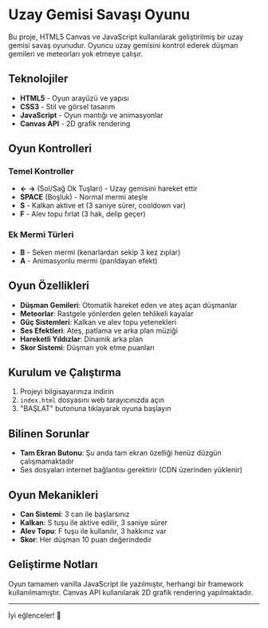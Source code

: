 # Uzay Gemisi Savaşı Oyunu

Bu proje, HTML5 Canvas ve JavaScript kullanılarak geliştirilmiş bir uzay gemisi savaş oyunudur. Oyuncu uzay gemisini kontrol ederek düşman gemileri ve meteorları yok etmeye çalışır.

## Teknolojiler

- **HTML5** - Oyun arayüzü ve yapısı
- **CSS3** - Stil ve görsel tasarım
- **JavaScript** - Oyun mantığı ve animasyonlar
- **Canvas API** - 2D grafik rendering

## Oyun Kontrolleri

### Temel Kontroller
- **← →** (Sol/Sağ Ok Tuşları) - Uzay gemisini hareket ettir
- **SPACE** (Boşluk) - Normal mermi ateşle
- **S** - Kalkan aktive et (3 saniye sürer, cooldown var)
- **F** - Alev topu fırlat (3 hak, delip geçer)

### Ek Mermi Türleri
- **B** - Seken mermi (kenarlardan sekip 3 kez zıplar)
- **A** - Animasyonlu mermi (parıldayan efekt)

## Oyun Özellikleri

- **Düşman Gemileri**: Otomatik hareket eden ve ateş açan düşmanlar
- **Meteorlar**: Rastgele yönlerden gelen tehlikeli kayalar
- **Güç Sistemleri**: Kalkan ve alev topu yetenekleri
- **Ses Efektleri**: Ateş, patlama ve arka plan müziği
- **Hareketli Yıldızlar**: Dinamik arka plan
- **Skor Sistemi**: Düşman yok etme puanları

## Kurulum ve Çalıştırma

1. Projeyi bilgisayarınıza indirin
2. `index.html` dosyasını web tarayıcınızda açın
3. "BAŞLAT" butonuna tıklayarak oyuna başlayın

## Bilinen Sorunlar

- **Tam Ekran Butonu**: Şu anda tam ekran özelliği henüz düzgün çalışmamaktadır
- Ses dosyaları internet bağlantısı gerektirir (CDN üzerinden yüklenir)

## Oyun Mekanikleri

- **Can Sistemi**: 3 can ile başlarsınız
- **Kalkan**: S tuşu ile aktive edilir, 3 saniye sürer
- **Alev Topu**: F tuşu ile kullanılır, 3 hakkınız var
- **Skor**: Her düşman 10 puan değerindedir

## Geliştirme Notları

Oyun tamamen vanilla JavaScript ile yazılmıştır, herhangi bir framework kullanılmamıştır. Canvas API kullanılarak 2D grafik rendering yapılmaktadır.

---

İyi eğlenceler! 🚀
